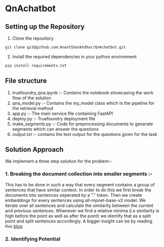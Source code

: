 # QnAchatbot

## Setting up the Repository
1. Clone the repository
```sh
git clone git@github.com:AnantShankhdhar/QnAchatbot.git
```
2. Install the required dependencies in your python environment
```sh
pip install requirements.txt
```

## File structure
1. truefoundry_qna.ipynb :- Contains the notebook showcasing the work flow of the solution
2. qna_model.py :- Contains the my_model class which is the pipeline for the retrieval method
3. app.py :- The main service file containing FastAPI 
4. deploy.py :- Truefoundry deployment file
5. make_segments.py :- Code for preprocessing documents to generate segments which can answer the questions
6. output.txt :- contains the text output for the questions given for the task

## Solution Approach
We implement a three step solution for the problem:-
### 1. Breaking the document collection into smaller segments :- 
This has to be done in such a way that every segment contains a group of sentences that have similar context.
In order to do this we first break the documents into sentences seperated by a "." token. Then we create embeddings for every sentences using all-mpnet-base-v2 model. We iterate over all sentences and calculate the similarity between the current and previous sentences. Whenever we find a relative minima (i.e similarity is high before the point as well as after the point) we identify that as a split point and split sentences accordingly. A bigger insight can be by reading this [blog](https://medium.com/@npolovinkin/how-to-chunk-text-into-paragraphs-using-python-8ae66be38ea6)

### 2. Identifying Potential 
